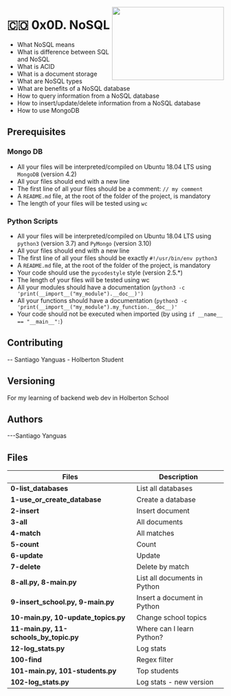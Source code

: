 <p>
<img width="260" height="170" src="https://www.flaticon.com/svg/static/icons/svg/2772/2772128.svg" align="right" >
</p>

# :colombia: 0x0D. NoSQL

- What NoSQL means
- What is difference between SQL and NoSQL
- What is ACID
- What is a document storage
- What are NoSQL types
- What are benefits of a NoSQL database
- How to query information from a NoSQL database
- How to insert/update/delete information from a NoSQL database
- How to use MongoDB

## Prerequisites

### Mongo DB

- All your files will be interpreted/compiled on Ubuntu 18.04 LTS using `MongoDB` (version 4.2)
- All your files should end with a new line
- The first line of all your files should be a comment: `// my comment`
- A `README.md` file, at the root of the folder of the project, is mandatory
- The length of your files will be tested using `wc`

### Python Scripts

- All your files will be interpreted/compiled on Ubuntu 18.04 LTS using `python3` (version 3.7) and `PyMongo` (version 3.10)
- All your files should end with a new line
- The first line of all your files should be exactly `#!/usr/bin/env python3`
- A `README.md` file, at the root of the folder of the project, is mandatory
- Your code should use the `pycodestyle` style (version 2.5.\*)
- The length of your files will be tested using wc
- All your modules should have a documentation (`python3 -c 'print(__import__("my_module").__doc__)')`
- All your functions should have a documentation (`python3 -c 'print(__import__("my_module").my_function.__doc__)'`
- Your code should not be executed when imported (by using `if __name__ == "__main__":`)

## Contributing

-- Santiago Yanguas - Holberton Student

## Versioning

For my learning of backend web dev in Holberton School

## Authors

---Santiago Yanguas

## Files

| Files                                  | Description                  |
| -------------------------------------- | ---------------------------- |
| **0-list_databases**                   | List all databases           |
| **1-use_or_create_database**           | Create a database            |
| **2-insert**                           | Insert document              |
| **3-all**                              | All documents                |
| **4-match**                            | All matches                  |
| **5-count**                            | Count                        |
| **6-update**                           | Update                       |
| **7-delete**                           | Delete by match              |
| **8-all.py, 8-main.py**                | List all documents in Python |
| **9-insert_school.py, 9-main.py**      | Insert a document in Python  |
| **10-main.py, 10-update_topics.py**    | Change school topics         |
| **11-main.py, 11-schools_by_topic.py** | Where can I learn Python?    |
| **12-log_stats.py**                    | Log stats                    |
| **100-find**                           | Regex filter                 |
| **101-main.py, 101-students.py**       | Top students                 |
| **102-log_stats.py**                   | Log stats - new version      |
